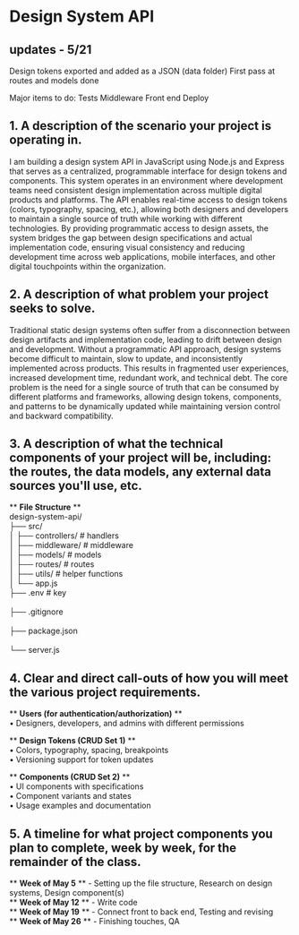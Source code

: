 
# Design System API
## updates - 5/21

Design tokens exported and added as a JSON (data folder)
First pass at routes and models done

Major items to do: 
Tests
Middleware
Front end
Deploy

## 1. A description of the scenario your project is operating in.<br/>

I am building a design system API in JavaScript using Node.js and Express that serves as a centralized, programmable interface for design tokens and components. This system operates in an environment where development teams need consistent design implementation across multiple digital products and platforms. The API enables real-time access to design tokens (colors, typography, spacing, etc.), allowing both designers and developers to maintain a single source of truth while working with different technologies. By providing programmatic access to design assets, the system bridges the gap between design specifications and actual implementation code, ensuring visual consistency and reducing development time across web applications, mobile interfaces, and other digital touchpoints within the organization.


## 2. A description of what problem your project seeks to solve.<br/>

Traditional static design systems often suffer from a disconnection between design artifacts and implementation code, leading to drift between design and development. Without a programmatic API approach, design systems become difficult to maintain, slow to update, and inconsistently implemented across products. This results in fragmented user experiences, increased development time, redundant work, and technical debt. The core problem is the need for a single source of truth that can be consumed by different platforms and frameworks, allowing design tokens, components, and patterns to be dynamically updated while maintaining version control and backward compatibility.


## 3. A description of what the technical components of your project will be, including: the routes, the data models, any external data sources you'll use, etc.<br/>

** **File Structure** **<br/>
design-system-api/<br/>
├── src/<br/>
│   ├── controllers/   # handlers<br/>
│   ├── middleware/    # middleware<br/>
│   ├── models/        # models<br/>
│   ├── routes/        # routes<br/>
│   ├── utils/         # helper functions<br/>
│   └── app.js         <br/>
├── .env               # key  <br/>           
├── .gitignore   <br/>      
├── package.json    <br/>  
└── server.js      <br/> 


## 4. Clear and direct call-outs of how you will meet the various project requirements.<br/>
   
** **Users (for authentication/authorization)** **<br/>
 • Designers, developers, and admins with different permissions<br/>

** **Design Tokens (CRUD Set 1)** **<br/>
• Colors, typography, spacing, breakpoints<br/>
• Versioning support for token updates<br/>

** **Components (CRUD Set 2)** **<br/>
• UI components with specifications<br/>
• Component variants and states<br/>
• Usage examples and documentation<br/>



## 5. A timeline for what project components you plan to complete, week by week, for the remainder of the class. <br/>
** **Week of May 5** ** - Setting up the file structure, Research on design systems, Design component(s)<br/>
** **Week of May 12** ** - Write code<br/>
** **Week of May 19** ** - Connect front to back end, Testing and revising<br/>
** **Week of May 26** ** - Finishing touches, QA<br/>
